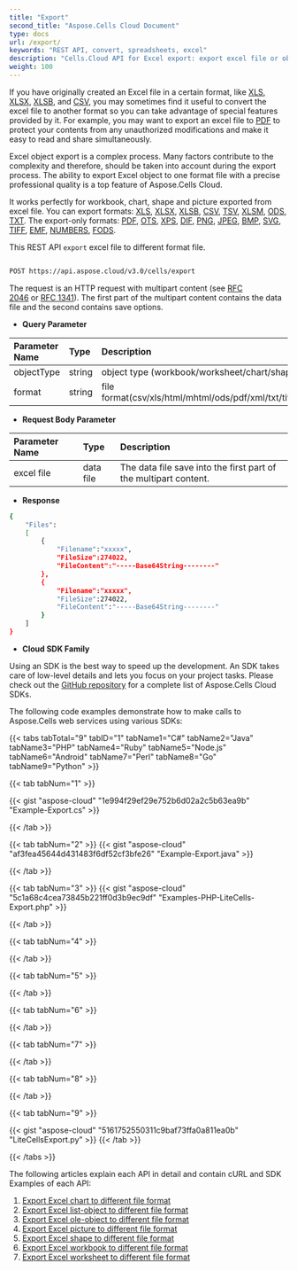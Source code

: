 ```yaml
---
title: "Export"
second_title: "Aspose.Cells Cloud Document"
type: docs
url: /export/
keywords: "REST API, convert, spreadsheets, excel"
description: "Cells.Cloud API for Excel export: export excel file or object in excel file to other format file."
weight: 100
---
```


If you have originally created an Excel file in a certain format, like [XLS](https://docs.fileformat.com/spreadsheet/xls/), [XLSX](https://docs.fileformat.com/spreadsheet/xlsx/), [XLSB](https://docs.fileformat.com/spreadsheet/xlsb/), and [CSV](https://docs.fileformat.com/spreadsheet/csv/), you may sometimes find it useful to convert the excel file to another format so you can take advantage of special features provided by it. For example, you may want to export an excel file to [PDF](https://docs.fileformat.com/pdf/) to protect your contents from any unauthorized modifications and make it easy to read and share simultaneously. 

Excel object export is a complex process. Many factors contribute to the complexity and therefore, should be taken into account during the export process. The ability to export Excel object to one format file with a precise professional quality is a top feature of Aspose.Cells Cloud. 

It works perfectly for workbook, chart, shape and picture exported from excel file. You can export formats: [XLS](https://docs.fileformat.com/spreadsheet/xls/), [XLSX](https://docs.fileformat.com/spreadsheet/xlsx/), [XLSB](https://docs.fileformat.com/spreadsheet/xlsb/), [CSV](https://docs.fileformat.com/spreadsheet/csv/), [TSV](https://docs.fileformat.com/spreadsheet/tsv/), [XLSM](https://docs.fileformat.com/spreadsheet/xlsm/), [ODS](https://docs.fileformat.com/spreadsheet/ods/), [TXT](https://docs.fileformat.com/word-processing/txt/). The export-only formats: [PDF](https://docs.fileformat.com/pdf/), [OTS](https://docs.fileformat.com/spreadsheet/ots/), [XPS](https://docs.fileformat.com/page-description-language/xps/), [DIF](https://docs.fileformat.com/spreadsheet/dif/), [PNG](https://docs.fileformat.com/Image/png/), [JPEG](https://docs.fileformat.com/image/jpeg/), [BMP](https://docs.fileformat.com/image/bmp/), [SVG](https://docs.fileformat.com/page-description-language/svg/), [TIFF](https://docs.fileformat.com/image/tiff/), [EMF](https://docs.fileformat.com/image/emf/), [NUMBERS](https://docs.fileformat.com/spreadsheet/numbers/), [FODS](https://docs.fileformat.com/spreadsheet/fods/).

This REST API `export` excel file to different format file.
```bash

POST https://api.aspose.cloud/v3.0/cells/export

```

The request is an HTTP request with multipart content (see [RFC 2046](http://tools.ietf.org/html/rfc2046#page-17) or [RFC 1341](http://www.w3.org/Protocols/rfc1341/7_2_Multipart.html)). The first part of the multipart content contains the data file and the second contains save options.

- **Query Parameter**

|Parameter Name|Type|Description|
| :- | :- | :- |
|objectType |string | object type (workbook/worksheet/chart/shape/picture/listobject/oleobject)) |
|format|string| file format(csv/xls/html/mhtml/ods/pdf/xml/txt/tiff/xlsb/xlsm/xlsx/xltm/xltx/xps/png/jpg/gif/emf/bmp/md/Numbers/wmf/svg) |


- **Request Body Parameter**

|Parameter Name|Type|Description|
| :- | :- | :- |
|excel file|data file | The data file save into the first part of the multipart content.|

- **Response**

```bash
{
    "Files":
    [
        { 
            "Filename":"xxxxx",
            "FileSize":274022,
            "FileContent":"-----Base64String--------"
        },
        { 
            "Filename":"xxxxx",
            "FileSize":274022,
            "FileContent":"-----Base64String--------"
        }
    ]
}
```

- **Cloud SDK Family**

Using an SDK is the best way to speed up the development. An SDK takes care of low-level details and lets you focus on your project tasks. Please check out the [GitHub repository](https://github.com/aspose-cells-cloud) for a complete list of Aspose.Cells Cloud SDKs.

The following code examples demonstrate how to make calls to Aspose.Cells web services using various SDKs:


{{< tabs tabTotal="9" tabID="1" tabName1="C#" tabName2="Java" tabName3="PHP" tabName4="Ruby" tabName5="Node.js" tabName6="Android" tabName7="Perl" tabName8="Go" tabName9="Python" >}}

{{< tab tabNum="1" >}}

{{< gist "aspose-cloud" "1e994f29ef29e752b6d02a2c5b63ea9b" "Example-Export.cs" >}}

{{< /tab >}}

{{< tab tabNum="2" >}}
{{< gist "aspose-cloud" "af3fea45644d431483f6df52cf3bfe26" "Example-Export.java" >}}

{{< /tab >}}

{{< tab tabNum="3" >}}
{{< gist "aspose-cloud" "5c1a68c4cea73845b221ff0d3b9ec9df" "Examples-PHP-LiteCells-Export.php" >}}


{{< /tab >}}

{{< tab tabNum="4" >}}


{{< /tab >}}

{{< tab tabNum="5" >}}


{{< /tab >}}

{{< tab tabNum="6" >}}


{{< /tab >}}

{{< tab tabNum="7" >}}


{{< /tab >}}

{{< tab tabNum="8" >}}


{{< /tab >}}

{{< tab tabNum="9" >}}

{{< gist "aspose-cloud" "5161752550311c9baf73ffa0a811ea0b" "LiteCellsExport.py" >}}
{{< /tab >}}

{{< /tabs >}}


The following articles explain each API in detail and contain cURL and SDK Examples of each API:


1. [Export Excel chart to different file format](/cells/export/excel-chart-to-different-formats/)
2. [Export Excel list-object to different file format](/cells/export/excel-listobject-to-different-formats/)
3. [Export Excel ole-object to different file format](/cells/export/excel-ole-object/)
4. [Export Excel picture to different file format](/cells/export/excel-picture-to-different-formats/)
5. [Export Excel shape to different file format](/cells/export/excel-shape-to-different-formats/)
6. [Export Excel workbook to different file format](/cells/export/excel-to-different-formats/)
7. [Export Excel worksheet to different file format](/cells/export/excel-worksheet-to-different-formats//)
